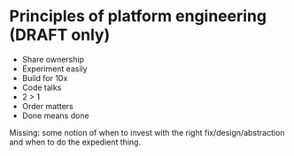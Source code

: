 Principles of platform engineering (DRAFT only)
===

* Share ownership
* Experiment easily
* Build for 10x
* Code talks
* 2 > 1
* Order matters
* Done means done

Missing: some notion of when to invest with the right fix/design/abstraction and when to do the expedient thing.
